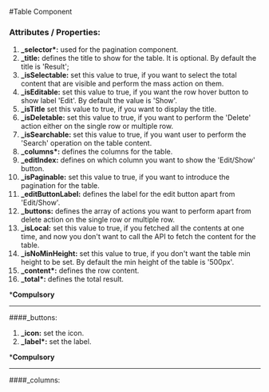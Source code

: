 #Table Component

### Attributes / Properties:

1. <b>_selector*:</b> used for the pagination component.
2. <b>_title:</b> defines the title to show for the table. It is optional. By default the title is 'Result';
3. <b>_isSelectable:</b> set this value to true, if you want to select the total content that are visible and perform the mass action on them.  
4. <b>_isEditable:</b> set this value to true, if you want the row hover button to show label 'Edit'. By default the value is 'Show'.
5. <b>_isTitle</b> set this value to true, if you want to display the title.
6. <b>_isDeletable:</b> set this value to true, if you want to perform the 'Delete' action either on the single row or multiple row.  
7. <b>_isSearchable:</b> set this value to true, if you want user to perform the 'Search' operation on the table content.  
8. <b>_columns*:</b> defines the columns for the table.
9. <b>_editIndex:</b> defines on which column you want to show the 'Edit/Show' button.
10. <b>_isPaginable:</b> set this value to true, if you want to introduce the pagination for the table.
11. <b>_editButtonLabel:</b> defines the label for the edit button apart from 'Edit/Show'.
12. <b>_buttons:</b> defines the array of actions you want to perform apart from delete action on the single row or multiple row.
13. <b>_isLocal:</b> set this value to true, if you fetched all the contents at one time, and now you don't want to call the API to fetch the content for the table.
14. <b>_isNoMinHeight:</b> set this value to true, if you don't want the table min height to be set. By default the min height of the table is '500px'.
15. <b>_content*:</b> defines the row content.
16. <b>_total*:</b> defines the total result.


***Compulsory**

<hr>

####_buttons:  
1. <b>_icon:</b> set the icon.
2. <b>_label*:</b> set the label. 

***Compulsory**

<hr>

####_columns:  
